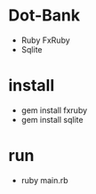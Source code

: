 # Dot-Bank
+ Ruby FxRuby
+ Sqlite

# install
+ gem install fxruby
+ gem install sqlite

# run
+ ruby main.rb
